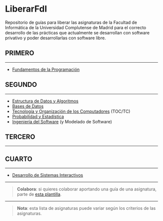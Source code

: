 **LiberarFdI**
==========

Repositorio de guías para liberar las asignaturas de la Facultad de Informática de la Universidad Complutense de Madrid para el correcto desarrollo de las prácticas que actualmente se desarrollan con software privativo y poder desarrollarlas con software libre.

PRIMERO
-------

----------

 - [Fundamentos de la Programación](https://github.com/LibreLabUCM/LiberarFdI/blob/master/Fundamentos%20de%20la%20Programacion/fundamentos_programacion.md)

SEGUNDO
-------


----------


 - [Estructura de Datos y Algoritmos](https://github.com/LibreLabUCM/LiberarFdI/blob/master/Estructura%20de%20Datos%20y%20Algoritmos/estructura_de_datos_y_algoritmos.md)
 - [Bases de Datos](https://github.com/LibreLabUCM/LiberarFdI/blob/master/Bases%20de%20Datos/bases_de_datos.md)
 - [Tecnología y Organización de los Computadores](https://github.com/LibreLabUCM/LiberarFdI/blob/master/Tecnologia%20y%20Organizacion%20de%20Computadores/tecnologia_y_organizacion_de_computadores.md) (TOC/TC)
 - [Probabilidad y Estadística](https://github.com/LibreLabUCM/LiberarFdI/blob/master/Probabilidad%20y%20Estad%C3%ADstica/probabilidad_y_estad%C3%ADstica.md)
 - [Ingeniería del Software](https://github.com/LibreLabUCM/LiberarFdI/blob/master/Ingenier%C3%ADa%20del%20Software/ingenieria_del_software.md) (y Modelado de Software)
 

TERCERO
-------


----------


CUARTO
------


----------

 - [Desarrollo de Sistemas Interactivos](https://github.com/LibreLabUCM/LiberarFdI/blob/master/Desarrollo%20de%20Sistemas%20Interactivos/desarrollo_de_sistemas_interactivos.md)


----------


> **Colabora**: si quieres colaborar aportando una guía de una asignatura, parte de [esta plantilla](https://github.com/LibreLabUCM/LiberarFdI/blob/master/modelo_de_guia.md).


----------

> **Nota**: esta lista de asignaturas puede variar según los criterios de las asignaturas.
